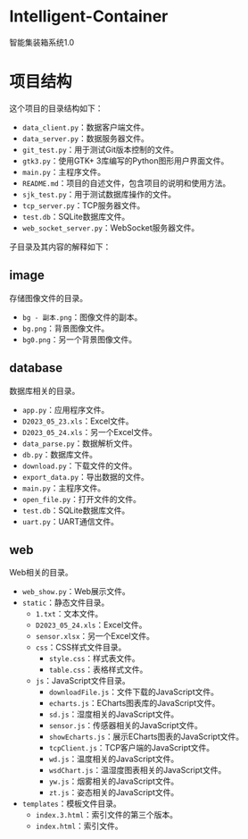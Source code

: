 # Intelligent-Container
智能集装箱系统1.0



# 项目结构

这个项目的目录结构如下：

- `data_client.py`：数据客户端文件。
- `data_server.py`：数据服务器文件。
- `git_test.py`：用于测试Git版本控制的文件。
- `gtk3.py`：使用GTK+ 3库编写的Python图形用户界面文件。
- `main.py`：主程序文件。
- `README.md`：项目的自述文件，包含项目的说明和使用方法。
- `sjk_test.py`：用于测试数据库操作的文件。
- `tcp_server.py`：TCP服务器文件。
- `test.db`：SQLite数据库文件。
- `web_socket_server.py`：WebSocket服务器文件。

子目录及其内容的解释如下：

## image

存储图像文件的目录。

- `bg - 副本.png`：图像文件的副本。
- `bg.png`：背景图像文件。
- `bg0.png`：另一个背景图像文件。

## database

数据库相关的目录。

- `app.py`：应用程序文件。
- `D2023_05_23.xls`：Excel文件。
- `D2023_05_24.xls`：另一个Excel文件。
- `data_parse.py`：数据解析文件。
- `db.py`：数据库文件。
- `download.py`：下载文件的文件。
- `export_data.py`：导出数据的文件。
- `main.py`：主程序文件。
- `open_file.py`：打开文件的文件。
- `test.db`：SQLite数据库文件。
- `uart.py`：UART通信文件。

## web

Web相关的目录。

- `web_show.py`：Web展示文件。
- `static`：静态文件目录。
  - `1.txt`：文本文件。
  - `D2023_05_24.xls`：Excel文件。
  - `sensor.xlsx`：另一个Excel文件。
  - `css`：CSS样式文件目录。
    - `style.css`：样式表文件。
    - `table.css`：表格样式文件。
  - `js`：JavaScript文件目录。
    - `downloadFile.js`：文件下载的JavaScript文件。
    - `echarts.js`：ECharts图表库的JavaScript文件。
    - `sd.js`：湿度相关的JavaScript文件。
    - `sensor.js`：传感器相关的JavaScript文件。
    - `showEcharts.js`：展示ECharts图表的JavaScript文件。
    - `tcpClient.js`：TCP客户端的JavaScript文件。
    - `wd.js`：温度相关的JavaScript文件。
    - `wsdChart.js`：温湿度图表相关的JavaScript文件。
    - `yw.js`：烟雾相关的JavaScript文件。
    - `zt.js`：姿态相关的JavaScript文件。
- `templates`：模板文件目录。
  - `index.3.html`：索引文件的第三个版本。
  - `index.html`：索引文件。

